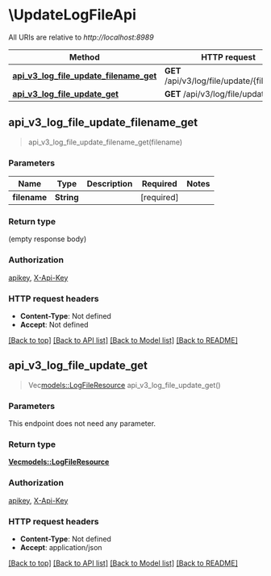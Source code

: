 # \UpdateLogFileApi

All URIs are relative to *http://localhost:8989*

Method | HTTP request | Description
------------- | ------------- | -------------
[**api_v3_log_file_update_filename_get**](UpdateLogFileApi.md#api_v3_log_file_update_filename_get) | **GET** /api/v3/log/file/update/{filename} | 
[**api_v3_log_file_update_get**](UpdateLogFileApi.md#api_v3_log_file_update_get) | **GET** /api/v3/log/file/update | 



## api_v3_log_file_update_filename_get

> api_v3_log_file_update_filename_get(filename)


### Parameters


Name | Type | Description  | Required | Notes
------------- | ------------- | ------------- | ------------- | -------------
**filename** | **String** |  | [required] |

### Return type

 (empty response body)

### Authorization

[apikey](../README.md#apikey), [X-Api-Key](../README.md#X-Api-Key)

### HTTP request headers

- **Content-Type**: Not defined
- **Accept**: Not defined

[[Back to top]](#) [[Back to API list]](../README.md#documentation-for-api-endpoints) [[Back to Model list]](../README.md#documentation-for-models) [[Back to README]](../README.md)


## api_v3_log_file_update_get

> Vec<models::LogFileResource> api_v3_log_file_update_get()


### Parameters

This endpoint does not need any parameter.

### Return type

[**Vec<models::LogFileResource>**](LogFileResource.md)

### Authorization

[apikey](../README.md#apikey), [X-Api-Key](../README.md#X-Api-Key)

### HTTP request headers

- **Content-Type**: Not defined
- **Accept**: application/json

[[Back to top]](#) [[Back to API list]](../README.md#documentation-for-api-endpoints) [[Back to Model list]](../README.md#documentation-for-models) [[Back to README]](../README.md)

